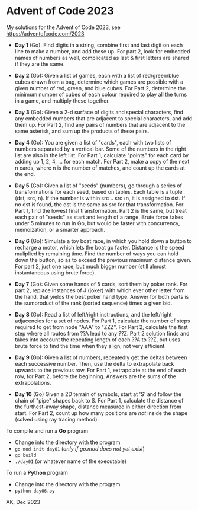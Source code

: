 # Advent of Code 2023

My solutions for the Advent of Code 2023, 
see https://adventofcode.com/2023

* **Day 1** (Go): Find digits in a string, combine first and last digit on each
  line to make a number, and add these up. For part 2, look for embedded names
  of numbers as well, complicated as last & first letters are shared if they
  are the same.

* **Day 2** (Go): Given a list of games, each with a list of 
  red/green/blue cubes drawn from a bag, determine which games are possible 
  with a given number of red, green, and blue cubes. For Part 2, determine 
  the minimum number of cubes of each colour required to play all the
  turns in a game, and multiply these together.

* **Day 3** (Go): Given a 2-d surface of digits and special characters, 
  find any embedded numbers that are adjacent to special characters, and
  add them up. For Part 2, find any pairs of numbers that are adjacent to 
  the same asterisk, and sum up the products of these pairs.

* **Day 4** (Go): You are given a list of "cards", each with two lists of 
  numbers separated by a vertical bar. Some of the numbers in the right 
  list are also in the left list. For Part 1, calculate "points" for each 
  card by adding up 1, 2, 4, ... for each match. For Part 2, make a copy 
  of the next n cards, where n is the number of matches, and count up the 
  cards at the end.

* **Day 5** (Go): Given a list of "seeds" (numbers), go through a series 
  of transformations for each seed, based on tables. Each table is a tuple 
  (dst, src, n). If the number is within src ..  src+n,  it is assigned 
  to dst. If no dst is found, the dst is the same as src for that 
  transformation. For Part 1, find the lowest final transformation. 
  Part 2 is the same, but treat each pair of "seeds" as start and length 
  of a range. Brute force takes under 5 minutes to run in Go, but would be 
  faster with concurrency, memoization, or a smarter approach.

* **Day 6** (Go): Simulate a toy boat race, in which you hold down a button
  to recharge a motor, which lets the boat go faster. Distance is the speed
  muliplied by remaining time. Find the number of ways you can hold down the
  button, so as to exceed the previous maximum distance given. For part 2, just
  one race, but much bigger number (still almost instantaneous using brute
  force).

* **Day 7** (Go): Given some hands of 5 cards, sort them by poker rank. 
  For part 2, replace instances of J (joker) with which ever other letter
  from the hand, that yields the best poker hand type. Answer for both 
  parts is the sumproduct of the rank (sorted sequence) times a given bid.

* **Day 8** (Go): Read a list of left/right instructions, and the left/right
  adjacencies for a set of nodes. For  Part 1, calculate the number of steps
  required to get from node "AAA" to "ZZZ". For Part 2, calculate the first
  step where all routes from ??A lead to any ??Z. Part 2 solution finds and
  takes into account the repeating length of each ??A to ??Z, but uses brute
  force to find the time when they align, not very efficient.

* **Day 9** (Go): Given a list of numbers, repeatedly get the deltas between
  each successive number. Then, use the delta to extrapolate back upwards to
  the previous row. For Part 1, extrapolate at the end of each row, for Part 2,
  before the beginning. Answers are the sums of the extrapolations.

* **Day 10** (Go) Given a 2D terrain of symbols, start at 'S' and follow the
  chain of "pipe" shapes back to S. For Part 1, calculate the distance of the
  furthest-away shape, distance measured in either direction from start.  For
  Part 2, count up how many positions are *not* inside the shape (solved using
  ray tracing method).

To compile and run a **Go** program
* Change into the directory with the program
* `go mod init day01`  (*only if go.mod does not yet exist*)
* `go build`
* `./day01`  (or whatever name of the executable)

To run a **Python** program
* Change into the directory with the program
* `python day06.py`

AK, Dec 2023
